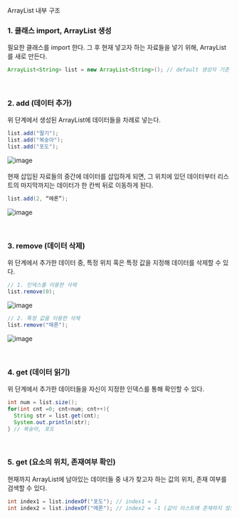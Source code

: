 <!--본인이 주력으로 사용하는 언어에서 자료구조와 관련 된 클래스가 내부적으로 어떻게 동작하는지 한 가지 사례를 정하여 작성해주세요. ex) ArrayList, HashMap 등등 -->

ArrayList 내부 구조<br>

### 1. 클래스 import, ArrayList 생성
필요한 클래스를 import 한다. 그 후 현재 넣고자 하는 자료들을 넣기 위해, ArrayList를 새로 만든다.
```java
ArrayList<String> list = new ArrayList<String>(); // default 생성자 기준
```
<br>

### 2. add (데이터 추가)
위 단계에서 생성된 ArrayList에 데이터들을 차례로 넣는다.
```java
list.add("딸기");
list.add("복숭아");
list.add("포도");
```
![image](https://user-images.githubusercontent.com/83509684/192562570-78fbb348-31be-4384-b240-2d31d30a8dd2.png)
<br><br>
현재 삽입된 자료들의 중간에 데이터를 삽입하게 되면, 그 위치에 있던 데이터부터 리스트의 마지막까지는 데이터가 한 칸씩 뒤로 이동하게 된다.
```java
list.add(2, “메론”);
```
![image](https://user-images.githubusercontent.com/83509684/192563738-75213e4c-7ac5-4452-883d-0e3324ed3428.png)

<br>

### 3. remove (데이터 삭제)
위 단계에서 추가한 데이터 중, 특정 위치 혹은 특정 값을 지정해 데이터를 삭제할 수 있다.
```java
// 1. 인덱스를 이용한 삭제
list.remove(0);
```
![image](https://user-images.githubusercontent.com/83509684/192565149-42243423-6757-4828-97c8-bfc748ad7d48.png)

```java
// 2. 특정 값을 이용한 삭제
list.remove("메론");
```
![image](https://user-images.githubusercontent.com/83509684/192566119-3321dae0-283b-4bd3-89df-ef397cef308c.png)

<br>

### 4. get (데이터 읽기)
위 단계에서 추가한 데이터들을 자신이 지정한 인덱스를 통해 확인할 수 있다.
```java
int num = list.size();
for(int cnt =0; cnt<num; cnt++){
  String str = list.get(cnt);
  System.out.println(str);
} // 복숭아, 포도
```

<br>

### 5. get (요소의 위치, 존재여부 확인)
현재까지 ArrayList에 남아있는 데이터들 중 내가 찾고자 하는 값의 위치, 존재 여부를 검색할 수 있다.
```java
int index1 = list.indexOf("포도"); // index1 = 1
int index2 = list.indexOf("메론"); // index2 = -1 (값이 리스트에 존재하지 않으면 -1 을 반환)
```
